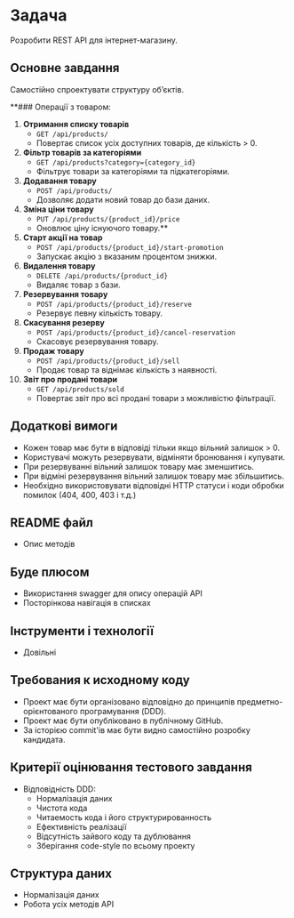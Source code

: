# Задача
Розробити REST API для інтернет-магазину.

## Основне завдання
Самостійно спроектувати структуру обʼєктів.

**### Операції з товаром:
1. **Отримання списку товарів**
   - `GET /api/products/`
   - Повертає список усіх доступних товарів, де кількість > 0.
2. **Фільтр товарів за категоріями**
   - `GET /api/products?category={category_id}`
   - Фільтрує товари за категоріями та підкатегоріями.
3. **Додавання товару**
   - `POST /api/products/`
   - Дозволяє додати новий товар до бази даних.
4. **Зміна ціни товару**
   - `PUT /api/products/{product_id}/price`
   - Оновлює ціну існуючого товару.**
5. **Старт акції на товар**
   - `POST /api/products/{product_id}/start-promotion`
   - Запускає акцію з вказаним процентом знижки.
6. **Видалення товару**
   - `DELETE /api/products/{product_id}`
   - Видаляє товар з бази.
7. **Резервування товару**
   - `POST /api/products/{product_id}/reserve`
   - Резервує певну кількість товару.
8. **Скасування резерву**
   - `POST /api/products/{product_id}/cancel-reservation`
   - Скасовує резервування товару.
9. **Продаж товару**
   - `POST /api/products/{product_id}/sell`
   - Продає товар та віднімає кількість з наявності.
10. **Звіт про продані товари**
    - `GET /api/products/sold`
    - Повертає звіт про всі продані товари з можливістю фільтрації.

## Додаткові вимоги
- Кожен товар має бути в відповіді тільки якщо вільний залишок > 0.
- Користувачі можуть резервувати, відміняти бронювання і купувати.
- При резервуванні вільний залишок товару має зменшитись.
- При відміні резервування вільний залишок товару має збільшитись.
- Необхідно використовувати відповідні HTTP статуси і коди обробки помилок (404, 400, 403 і т.д.)

## README файл
- Опис методів

## Буде плюсом
- Використання swagger для опису операцій API
- Посторінкова навігація в списках

## Інструменти і технології
- Довільні

## Требования к исходному коду
- Проект має бути організовано відповідно до принципів предметно-орієнтованого програмування (DDD).
- Проект має бути опубліковано в публічному GitHub.
- За історією commit'ів має бути видно самостійно розробку кандидата.

## Критерії оцінювання тестового завдання
- Відповідність DDD:
  - Нормалізація даних
  - Чистота кода
  - Читаемость кода і його структурированность
  - Ефективність реалізації
  - Відсутність зайвого коду та дублювання
  - Зберігання code-style по всьому проекту

## Структура даних
- Нормалізація даних
- Робота усіх методів API
